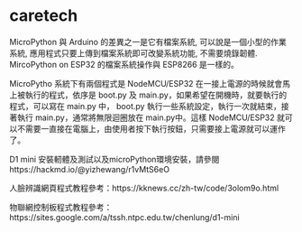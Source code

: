 # caretech
MicroPython 與 Arduino 的差異之一是它有檔案系統, 可以說是一個小型的作業系統, 應用程式只要上傳到檔案系統即可改變系統功能, 不需要燒錄韌體. MircoPython on ESP32 的檔案系統操作與 ESP8266 是一樣的。
<p>MicroPytho 系統下有兩個程式是 NodeMCU/ESP32 在一接上電源的時候就會馬上被執行的程式，依序是 boot.py 及 main.py，如果希望在開機時，就要執行的程式，可以寫在 main.py 中，
boot.py 執行一些系統設定，執行一次就結束，接著執行 main.py，通常將無限迴圈放在 main.py中。這樣 NodeMCU/ESP32 就可以不需要一直接在電腦上，由使用者按下執行按鈕，只需要接上電源就可以運作了。</p>
<p>D1 mini 安裝軔體及測試以及microPython環境安裝，請參閱https://hackmd.io/@yizhewang/r1vMtS6eO</p>
<p>人臉辨識網頁程式教程參考：https://kknews.cc/zh-tw/code/3olom9o.html</p>
<p>物聯網控制板程式教程參考：https://sites.google.com/a/tssh.ntpc.edu.tw/chenlung/d1-mini</p>
